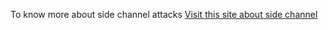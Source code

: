 To know more about side channel attacks [Visit this site about side channel](https://mm.mmapps.net/wiki/Home)
